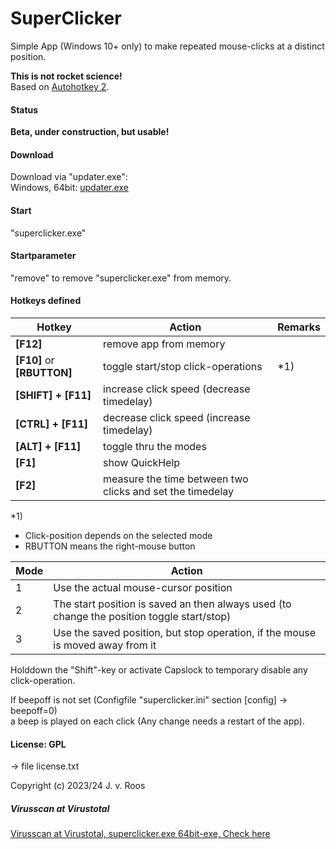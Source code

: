 # SuperClicker
  
Simple App (Windows 10+ only) to make repeated mouse-clicks at a distinct position.  
  
**This is not rocket science!**  
Based on [Autohotkey 2](https://www.autohotkey.com).  
  
#### Status  
**Beta, under construction, but usable!**  
    
#### Download  
Download via "updater.exe":  
Windows, 64bit: [updater.exe](https://github.com/jvr-ks/superclicker/raw/main/updater.exe) 

#### Start  
"superclicker.exe"  
  
#### Startparameter  
"remove" to remove "superclicker.exe" from memory.  

#### Hotkeys defined
Hotkey | Action | Remarks  
------------ | ------------- | -------------  
**\[F12]** | remove app from memory | 
**\[F10]** or **\[RBUTTON]**| toggle start/stop click-operations |  \*1)
**\[SHIFT] + \[F11]** | increase click speed (decrease timedelay) |  
**\[CTRL] + \[F11]** | decrease click speed  (increase timedelay) |  
**\[ALT] + \[F11]** | toggle thru the modes |  
**\[F1]** | show QuickHelp |  
**\[F2]** | measure the time between two clicks and set the timedelay |  
  
\*1)
* Click-position depends on the selected mode  
* RBUTTON means the right-mouse button
  
Mode | Action  
------------ | -------------  
1 | Use the actual mouse-cursor position  
2 | The start position is saved an then always used (to change the position toggle start/stop)  
3 | Use the saved position, but stop operation, if the mouse is moved away from it  
  
Holddown the "Shift"-key or activate Capslock to temporary disable any click-operation.   
  
If beepoff is not set (Configfile "superclicker.ini" section [config] -&gt; beepoff=0)  
a beep is played on each click (Any change needs a restart of the app).  
  
  
#### License: GPL   
 -&gt; file license.txt
  
Copyright (c) 2023/24 J. v. Roos  
  
<a name="virusscan"></a>  


##### Virusscan at Virustotal 
[Virusscan at Virustotal, superclicker.exe 64bit-exe, Check here](https://www.virustotal.com/gui/url/6f91ac280f107ef1efcde38bff16027ea752fe03a818916352ec8747b670148c/detection/u-6f91ac280f107ef1efcde38bff16027ea752fe03a818916352ec8747b670148c-1708456062
)  
